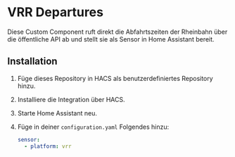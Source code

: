 # VRR Departures

Diese Custom Component ruft direkt die Abfahrtszeiten der Rheinbahn über die öffentliche API ab und stellt sie als Sensor in Home Assistant bereit.

## Installation

1. Füge dieses Repository in HACS als benutzerdefiniertes Repository hinzu.
2. Installiere die Integration über HACS.
3. Starte Home Assistant neu.
4. Füge in deiner `configuration.yaml` Folgendes hinzu:

   ```yaml
   sensor:
     - platform: vrr
